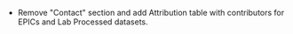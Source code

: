 - Remove "Contact" section and add Attribution table with contributors for EPICs and Lab Processed datasets.